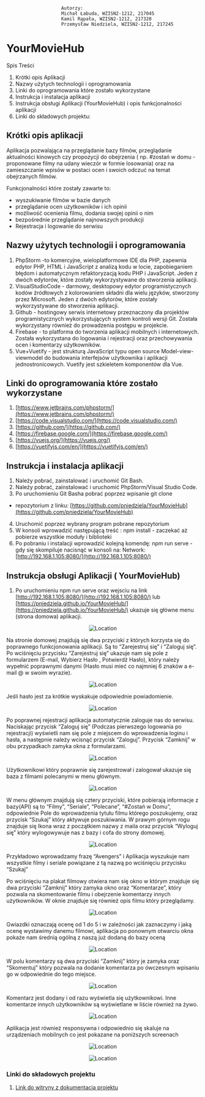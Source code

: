 
                        
                        
                        Autorzy:
                        Michał Łabuda, WZISN2-1212, 217045
                        Kamil Rąpała, WZISN2-1212, 217320
                        Przemysław Niedziela, WZISN2-1212, 217245
 

# YourMovieHub
 Spis Treści
1. Krótki opis Aplikacji
2. Nazwy użytych technologii i oprogramowania
3. Linki do oprogramowania które zostało wykorzystane
4. Instrukcja i instalacja aplikacji
5. Instrukcja obsługi Aplikacji (YourMovieHub) i opis funkcjonalności
aplikacji
6. Linki do składowych projektu:

## Krótki opis aplikacji
Aplikacja pozwalająca na przeglądanie bazy filmów, przeglądanie
aktualności kinowych czy propozycji do obejrzenia ( np. #zostań w domu -
proponowane filmy na udany wieczór w formie losowania) oraz na
zamieszczanie wpisów w postaci ocen i swoich odczuć na temat
obejrzanych filmów.

Funkcjonalności które zostały zawarte to:
- wyszukiwanie filmów w bazie danych
- przeglądanie ocen użytkowników i ich opinii
- możliwość ocenienia filmu, dodania swojej opinii o nim
- bezpośrednie przeglądanie najnowszych produkcji
- Rejestracja i logowanie do serwisu

## Nazwy użytych technologii i oprogramowania
1. PhpStorm -to komercyjne, wieloplatformowe IDE dla PHP,
zapewnia edytor PHP, HTML i JavaScript z analizą kodu w
locie, zapobieganiem błędom i automatycznym refaktoryzacją
kodu PHP i JavaScript. Jeden z dwóch edytorów, które zostały
wykorzystywane do stworzenia aplikacji.
2. VisualStudioCode - darmowy, desktopowy edytor
programistycznych kodów źródłowych z kolorowaniem składni
dla wielu języków, stworzony przez Microsoft. Jeden z dwóch
edytorów, które zostały wykorzystywane do stworzenia
aplikacji.
3. Github - hostingowy serwis internetowy przeznaczony dla
projektów programistycznych wykorzystujących system kontroli
wersji Git. Została wykorzystany również do prowadzenia
postępu w projekcie.
4. Firebase - to platforma do tworzenia aplikacji mobilnych i
internetowych. Została wykorzystana do logowania i rejestracji
oraz przechowywania ocen i komentarzy użytkowników.
5. Vue+Vuetify - jest strukturą JavaScript typu open source
Model-view-viewmodel do budowania interfejsów użytkownika i
aplikacji jednostronicowych. Vuetify jest szkieletem
komponentów dla Vue.

## Linki do oprogramowania które zostało wykorzystane


1. [https://www.jetbrains.com/phpstorm/](https://www.jetbrains.com/phpstorm/)
2. [https://code.visualstudio.com/](https://code.visualstudio.com/)
3. [https://github.com/](https://github.com/)
4. [https://firebase.google.com/](https://firebase.google.com/)
5. [https://vuejs.org/](https://vuejs.org/)
6. [https://vuetifyjs.com/en/](https://vuetifyjs.com/en/)

## Instrukcja i instalacja aplikacji
1. Należy pobrać, zainstalować i uruchomić Git Bash.
2. Należy pobrać, zainstalować i uruchomić PhpStorm/Visual
Studio Code.
3. Po uruchomieniu Git Basha pobrać poprzez wpisanie git clone
+ repozytorium z linku:
[https://github.com/pniedziela/YourMovieHub](https://github.com/pniedziela/YourMovieHub)
4. Uruchomić poprzez wybrany program pobrane repozytorium
5. W konsoli wprowadzić następującą treść :
npm install - zaczekać aż pobierze wszystkie moduły i
biblioteki
6. Po pobraniu i instalacji wprowadzić kolejną komendę:
npm run serve - gdy się skompiluje nacisnąć w konsoli na:
Network: [http://192.168.1.105:8080/](http://192.168.1.105:8080/)

## Instrukcja obsługi Aplikacji ( YourMovieHub)

1. Po uruchomieniu npm run serve oraz wejsciu na link
[http://192.168.1.105:8080/](http://192.168.1.105:8080/) lub [https://pniedziela.github.io/YourMovieHub/](https://pniedziela.github.io/YourMovieHub/) ukazuje się główne menu (strona
domowa) aplikacji.

<p align="center">
 <img src="https://github.com/kamilr96/kamilr96.github.io/blob/master/1.png?raw=true" alt="Location"/>
</p>

Na stronie domowej znajdują się dwa przyciski z których korzysta się do
poprawnego funkcjonowania aplikacji. Są to “Zarejestruj się” i “Zaloguj
się”. Po wciśnięciu przycisku “Zarejestruj się” ukazuje nam się pole z
formularzem (E-mail, Wybierz Hasło , Potwierdź Hasło), który należy
wypełnić poprawnymi danymi (Hasło musi mieć co najmniej 6 znaków a
e-mail @ w swoim wyrazie).

<p align="center">
 <img src="https://github.com/kamilr96/kamilr96.github.io/blob/master/2.png?raw=true" alt="Location"/>
 
 </p>
 Jeśli hasło jest za krótkie wyskakuje odpowiednie powiadomienie.
<p align="center">
 <img src="https://github.com/kamilr96/kamilr96.github.io/blob/master/3.png?raw=true" alt="Location"/>
  </p>
  Po poprawnej rejestracji aplikacja automatycznie zaloguje nas do serwisu.
Naciskając przycisk “Zaloguj się” (Podczas pierwszego logowania po
rejestracji) wyświetli nam się pole z miejscem do wprowadzenia loginu i
hasła, a następnie należy wcisnąć przycisk “Zaloguj”. Przycisk “Zamknij”
w obu przypadkach zamyka okna z formularzami.
  <p align="center">
  <img src="https://github.com/kamilr96/kamilr96.github.io/blob/master/4.png?raw=true" alt="Location"/>
  </p>
  
  Użytkownikowi który poprawnie się zarejestrował i zalogował ukazuje się
baza z filmami polecanymi w menu głównym.
   
 <p align="center">
   <img src="https://github.com/kamilr96/kamilr96.github.io/blob/master/5.png?raw=true" alt="Location"/>
  </p>
                                                                                                     
  W menu głównym znajdują się cztery przyciski, które pobierają informacje z
bazy(API) są to “Filmy”, “Seriale”, “Polecane”, “#Zostań w Domu”,
odpowiednie Pole do wprowadzenia tytułu filmu którego poszukujemy, oraz
przycisk “Szukaj” który aktywuje poszukiwania.
W prawym górnym rogu znajduje się Ikona wraz z początkiem nazwy z
maila oraz przycisk “Wyloguj się” który wylogowywuje nas z bazy i cofa
do strony domowej.

<p align="center">
<img src="https://github.com/kamilr96/kamilr96.github.io/blob/master/6.png?raw=true" alt="Location"/>
 </p>
Przykładowo wprowadzamy frazę “Avengers” i Aplikacja wyszukuje nam
wszystkie filmy i seriale powiązane z tą nazwą po wciśnięciu przycisku
“Szukaj”

Po wciśnięciu na plakat filmowy otwiera nam się okno w którym znajduje
się dwa przyciski “Zamknij” który zamyka okno oraz “Komentarze”, który
pozwala na skomentowanie filmu i obejrzenie komentarzy innych
użytkowników. W oknie znajduje się również opis filmu który przeglądamy.
     
   <p align="center">               
 <img src="https://github.com/kamilr96/kamilr96.github.io/blob/master/7.png?raw=true" alt="Location"/>
    </p>
Gwiazdki oznaczają ocenę od 1 do 5 i w zależności jak zaznaczymy i jaką
ocenę wystawimy danemu filmowi, aplikacja po ponownym otwarciu okna
pokaże nam średnią ogólną z naszą już dodaną do bazy oceną
  <p align="center">
   <img src="https://github.com/kamilr96/kamilr96.github.io/blob/master/8.png?raw=true" alt="Location"/>
  </p>
W polu komentarzy są dwa przyciski “Zamknij” który je zamyka oraz
“Skomentuj” który pozwala na dodanie komentarza po ówczesnym
wpisaniu go w odpowiednie do tego miejsce.
 <p align="center">
   <img src="https://github.com/kamilr96/kamilr96.github.io/blob/master/9.png?raw=true" alt="Location"/>
  </p>
 Komentarz jest dodany i od razu wyświetla się użytkownikowi. Inne
komentarze innych użytkowników są wyświetlane w liście również na żywo.
   <p align="center">                                                                                                   
    <img src="https://github.com/kamilr96/kamilr96.github.io/blob/master/10.png?raw=true" alt="Location"/>                                    <p/>                                                        
   Aplikacja jest również responsywna i odpowiednio się skaluje na
urządzeniach mobilnych co jest pokazane na poniższych screenach
 <p align="center">
    <img src="https://github.com/kamilr96/kamilr96.github.io/blob/master/11.png?raw=true" alt="Location"/>
         </p>    
   <p align="center"> 
     <img src="https://github.com/kamilr96/kamilr96.github.io/blob/master/12.png?raw=true" alt="Location"/>                
     </p>
     
   ### Linki do składowych projektu
   1. [Link do witryny z dokumentacja projektu](https://kamilr96.github.io/YourMovieHub-Doc/)

